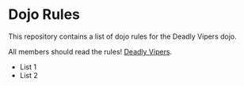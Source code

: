 Dojo Rules
==========

This repository contains a list of dojo rules for the Deadly Vipers dojo.

All members should read the rules! [Deadly Vipers](https://github.com/deadlyvipers).

* List 1
* List 2

